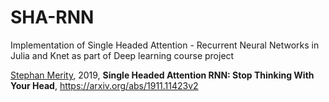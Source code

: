 # SHA-RNN

Implementation of Single Headed Attention - Recurrent Neural Networks in Julia and Knet as part of Deep learning course project

[Stephan Merity](https://arxiv.org/search/cs?searchtype=author&query=Merity%2C+S), 2019, **Single Headed Attention RNN: Stop Thinking With Your Head**, https://arxiv.org/abs/1911.11423v2


